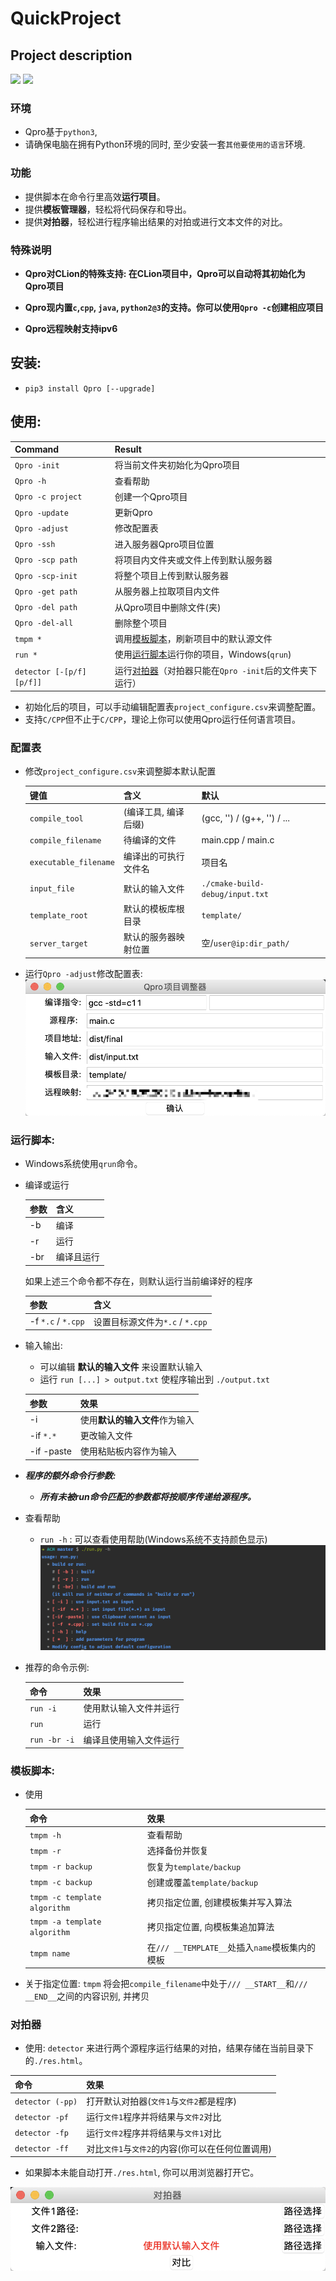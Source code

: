 # QuickProject
## Project description

[![](https://img.shields.io/badge/version-0.6.3.3-green)]() [![](https://img.shields.io/badge/Author-RhythmLian-blue)]()

### 环境

- Qpro基于`python3`,
- 请确保电脑在拥有Python环境的同时, 至少安装一套`其他要使用的语言`环境.

### 功能

- 提供脚本在命令行里高效**运行项目**。
- 提供**模板管理器**，轻松将代码保存和导出。
- 提供**对拍器**，轻松进行程序输出结果的对拍或进行文本文件的对比。

### 特殊说明

- **Qpro对CLion的特殊支持: 在CLion项目中，Qpro可以自动将其初始化为Qpro项目**

- **Qpro现内置`c`,`cpp`, `java`, `python2@3`的支持。你可以使用`Qpro -c`创建相应项目**

- **Qpro远程映射支持ipv6**


## 安装:

  - `pip3 install Qpro [--upgrade]`

## 使用:

| Command | Result |
| :----- | :----- |
| `Qpro -init` | 将当前文件夹初始化为Qpro项目 |
| `Qpro -h` | 查看帮助 |
| `Qpro -c project` | 创建一个Qpro项目 |
| `Qpro -update` | 更新Qpro |
| `Qpro -adjust` | 修改配置表 |
| `Qpro -ssh` | 进入服务器Qpro项目位置 |
| `Qpro -scp path` |将项目内文件夹或文件上传到默认服务器|
| `Qpro -scp-init` |将整个项目上传到默认服务器|
| `Qpro -get path` |从服务器上拉取项目内文件|
| `Qpro -del path` |从Qpro项目中删除文件(夹)|
| `Qpro -del-all` |删除整个项目|
| `tmpm *` | 调用[模板脚本](#模板脚本)，刷新项目中的默认源文件 |
| `run *` | 使用[运行脚本](#运行脚本)运行你的项目，Windows(`qrun`) |
| `detector [-[p/f][p/f]]` | 运行[对拍器](#对拍器)（对拍器只能在`Qpro -init`后的文件夹下运行） |

- 初始化后的项目，可以手动编辑配置表`project_configure.csv`来调整配置。
- 支持`C/CPP`但不止于`C/CPP`，理论上你可以使用Qpro运行任何语言项目。

### 配置表

  - 修改`project_configure.csv`来调整脚本默认配置
  
      | 键值 | 含义 | 默认 |
      | :----- | :----- | :----- |
      | `compile_tool` | (编译工具, 编译后缀) | (gcc, '') / (g++, '') / ... |
      | `compile_filename` | 待编译的文件 | main.cpp / main.c |
      | `executable_filename` | 编译出的可执行文件名 | 项目名 |
      | `input_file` | 默认的输入文件 | `./cmake-build-debug/input.txt`|
      | `template_root` | 默认的模板库根目录 | `template/` |
      |`server_target`|默认的服务器映射位置|空/`user@ip:dir_path/`|

  - 运行`Qpro -adjust`修改配置表:
  ![GUI](https://github.com/Rhythmicc/QuickProject/blob/master/img/3.png?raw=true)
### 运行脚本:

  - Windows系统使用`qrun`命令。 
  
  - 编译或运行
  
      | 参数 | 含义 |
      | :----- | :----- |
      | -b | 编译 |
      | -r | 运行 |
      | -br | 编译且运行 |
      
      如果上述三个命令都不存在，则默认运行当前编译好的程序
      
      | 参数 | 含义 |
      | :----- | :----- |
      | -f `*.c` / `*.cpp` | 设置目标源文件为`*.c` / `*.cpp` |

  - 输入输出:
    
      - 可以编辑 **默认的输入文件** 来设置默认输入
      - 运行 `run [...] > output.txt` 使程序输出到 `./output.txt`
      
      | 参数 | 效果 |
      | :----- | :----- |
      | -i | 使用**默认的输入文件**作为输入 |
      | -if `*.*` | 更改输入文件 |
      | -if -paste | 使用粘贴板内容作为输入 |
      
  - ***程序的额外命令行参数:***
  
      - ***所有未被run命令匹配的参数都将按顺序传递给源程序。***
      
  - 查看帮助
    
      - `run -h` : 可以查看使用帮助(Windows系统不支持颜色显示)
        ![help](https://github.com/Rhythmicc/QuickProject/blob/master/img/2.png?raw=true)
  
  - 推荐的命令示例:
    
      | 命令 | 效果 |
      | :----- | :----- |
      | `run -i` | 使用默认输入文件并运行 |
      | `run`| 运行 |
      | `run -br -i` |  编译且使用输入文件运行 |

### 模板脚本:

- 使用

  | 命令 | 效果 |
  |:---|:---|
  | `tmpm -h` | 查看帮助 |
  | `tmpm -r` | 选择备份并恢复 |
  | `tmpm -r backup` | 恢复为`template/backup` |
  | `tmpm -c backup` | 创建或覆盖`template/backup` |
  | `tmpm -c template algorithm` |拷贝指定位置, 创建模板集并写入算法|
  | `tmpm -a template algorithm` |拷贝指定位置, 向模板集追加算法|
  | `tmpm name`| 在`/// __TEMPLATE__`处插入`name`模板集内的模板|

- 关于指定位置: `tmpm` 将会把`compile_filename`中处于`/// __START__`和`/// __END__`之间的内容识别, 并拷贝

### 对拍器

  - 使用: `detector` 来进行两个源程序运行结果的对拍，结果存储在当前目录下的`./res.html`。

| 命令 | 效果 |
|:---|:---|
| `detector (-pp)` | 打开默认对拍器(`文件1`与`文件2`都是程序) |
| `detector -pf` | 运行`文件1`程序并将结果与`文件2`对比 |
| `detector -fp` | 运行`文件2`程序并将结果与`文件1`对比 |
| `detector -ff` | 对比`文件1`与`文件2`的内容(你可以在任何位置调用)|
  - 如果脚本未能自动打开`./res.html`, 你可以用浏览器打开它。

![GUI](https://github.com/Rhythmicc/QuickProject/blob/master/img/1.png?raw=true)
